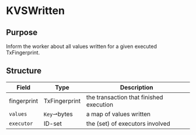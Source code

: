 # KVSWritten

## Purpose

Inform the worker about all values written for a given
executed TxFingerprint.

## Structure

| Field       | Type          | Description                             |
|-------------|---------------|-----------------------------------------|
| fingerprint | TxFingerprint | the transaction that finished execution |
| `values`    | `Key`⇀bytes   | a map of  values written                |
| `executor`  | ID-set        | the (set) of executors involved         |
